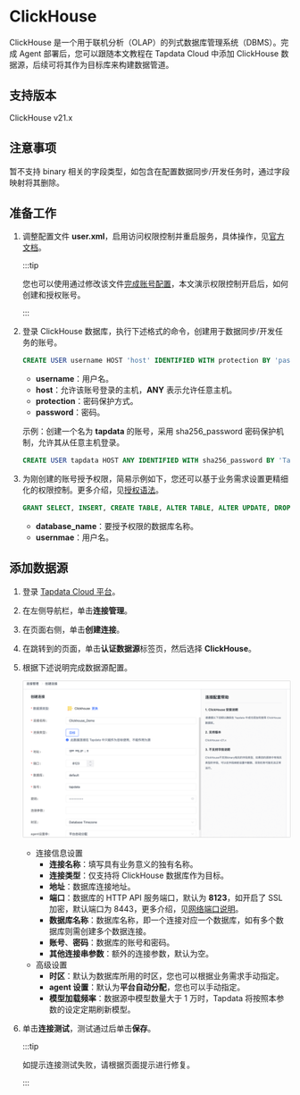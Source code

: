 # ClickHouse

ClickHouse 是一个用于联机分析（OLAP）的列式数据库管理系统（DBMS）。完成 Agent 部署后，您可以跟随本文教程在 Tapdata Cloud 中添加 ClickHouse 数据源，后续可将其作为目标库来构建数据管道。

## 支持版本

ClickHouse v21.x

## 注意事项

暂不支持 binary 相关的字段类型，如包含在配置数据同步/开发任务时，通过字段映射将其删除。

## 准备工作

1. 调整配置文件 **user.xml**，启用访问权限控制并重启服务，具体操作，见[官方文档](https://clickhouse.com/docs/zh/operations/access-rights#enabling-access-control)。

   :::tip

   您也可以使用通过修改该文件[完成账号配置](https://clickhouse.com/docs/zh/operations/settings/settings-users/)，本文演示权限控制开启后，如何创建和授权账号。

   :::

2. 登录 ClickHouse 数据库，执行下述格式的命令，创建用于数据同步/开发任务的账号。

   ```sql
   CREATE USER username HOST 'host' IDENTIFIED WITH protection BY 'password';
   ```

   * **username**：用户名。
   * **host**：允许该账号登录的主机，**ANY** 表示允许任意主机。
   * **protection**：密码保护方式。
   * **password**：密码。

   示例：创建一个名为 **tapdata** 的账号，采用 sha256_password 密码保护机制，允许其从任意主机登录。

   ```sql
   CREATE USER tapdata HOST ANY IDENTIFIED WITH sha256_password BY 'Tap@123456';
   ```

3. 为刚创建的账号授予权限，简易示例如下，您还可以基于业务需求设置更精细化的权限控制。更多介绍，见[授权语法](https://clickhouse.com/docs/zh/sql-reference/statements/grant/)。

   ```sql
   GRANT SELECT, INSERT, CREATE TABLE, ALTER TABLE, ALTER UPDATE, DROP TABLE, TRUNCATE ON database_name.* TO username
   ```

   * **database_name**：要授予权限的数据库名称。
   * **usernmae**：用户名。

## 添加数据源

1. 登录 [Tapdata Cloud 平台](https://cloud.tapdata.net/console/v3/)。

2. 在左侧导航栏，单击**连接管理**。

3. 在页面右侧，单击**创建连接**。

4. 在跳转到的页面，单击**认证数据源**标签页，然后选择 **ClickHouse**。

5. 根据下述说明完成数据源配置。

   ![clickhouse_connection](../../images/clickhouse_connection.png)

   * 连接信息设置
      * **连接名称**：填写具有业务意义的独有名称。
      * **连接类型**：仅支持将 ClickHouse 数据库作为目标。
      * **地址**：数据库连接地址。
      * **端口**：数据库的 HTTP API 服务端口，默认为 **8123**，如开启了 SSL 加密，默认端口为 8443，更多介绍，见[网络端口说明](https://clickhouse.com/docs/en/guides/sre/network-ports/)。
      * **数据库名称**：数据库名称，即一个连接对应一个数据库，如有多个数据库则需创建多个数据连接。
      * **账号**、**密码**：数据库的账号和密码。
      * **其他连接串参数**：额外的连接参数，默认为空。
   * 高级设置
      * **时区**：默认为数据库所用的时区，您也可以根据业务需求手动指定。
      * **agent 设置**：默认为**平台自动分配**，您也可以手动指定。
      * **模型加载频率**：数据源中模型数量大于 1 万时，Tapdata 将按照本参数的设定定期刷新模型。

6. 单击**连接测试**，测试通过后单击**保存**。

   :::tip

   如提示连接测试失败，请根据页面提示进行修复。

   :::


